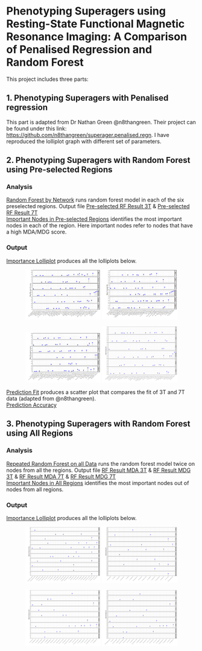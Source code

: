 # Phenotyping Superagers using Resting-State Functional Magnetic Resonance Imaging: A Comparison of Penalised Regression and Random Forest

This project includes three parts:
## 1. Phenotyping Superagers with Penalised regression
This part is adapted from Dr Nathan Green @n8thangreen. Their project can be found under this link: https://github.com/n8thangreen/superager.penalised.regn.
I have reproduced the lolliplot graph with different set of parameters.
## 2. Phenotyping Superagers with Random Forest using Pre-selected Regions
### Analysis
[Random Forest by Network](scripts/randomforest_network.R) runs random forest model in each of the six preselected regions. Output file [Pre-selected RF Result 3T](data/randomforest_network_3T.RDS) & [Pre-selected RF Result 7T](data/randomforest_network_7T.RDS) <br>
[Important Nodes in Pre-selected Regions](scripts/rf_imp_network.R) identifies the most important nodes in each of the region. Here important nodes refer to nodes that have a high MDA/MDG score. 


### Output
[Importance Lolliplot](scripts/imp_lolliplot.R) produces all the lolliplots below. <br>

<p align="middle">
  <img src="output/mda_lolliplot_3T_merged_network.png" width="200" />
  <img src="output/mdg_lolliplot_3T_merged_network.png" width="200" />
</p>

<p align="middle">
  <img src="output/mda_lolliplot_7T_merged_network.png" width="200" />
  <img src="output/mdg_lolliplot_7T_merged_network.png" width="200" />
</p>


[Prediction Fit](scripts/output_rf_stats_plot.R) produces a scatter plot that compares the fit of 3T and 7T data (adapted from @n8thangreen).  <br>
[Prediction Accuracy](output/rf_scatterplot_3T_7T.pdf)
## 3. Phenotyping Superagers with Random Forest using All Regions
### Analysis
[Repeated Random Forest on all Data](scripts/randomforest_includeall.R) runs the random forest model twice on nodes from all the regions. Output file [RF Result MDA 3T](data/rf_res_3T_includemda.RDS) & [RF Result MDG 3T](data/rf_res_3T_includemdg.RDS) & [RF Result MDA 7T](data/rf_res_7T_includemda.RDS) & [RF Result MDG 7T](data/rf_res_7T_includemdg.RDS)<br>
[Important Nodes in All Regions](scripts/supraimp_nodes_final.R) identifies the most important nodes out of nodes from all regions. 
### Output
[Importance Lolliplot](scripts/imp_lolliplot.R) produces all the lolliplots below. <br>

<p align="middle">
  <img src="output/mda_lolliplot_3T_merged_final.png" width="200" />
  <img src="output/mdg_lolliplot_3T_merged_final.png" width="200" />
</p>

<p align="middle">
  <img src="output/mda_lolliplot_7T_merged_final.png" width="200" />
  <img src="output/mdg_lolliplot_7T_merged_final.png" width="200" />
</p>




